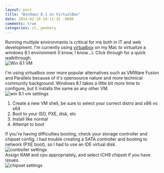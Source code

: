 ```yaml
---
layout: post
title: "Windows 8.1 on VirtualBox"
date: 2014-02-10 14:11:32 -0600
comments: true
categories: it, geekery
---
```

[idvirtualbox]: http://virtualbox.org
Running multiple environments is critical for me both in IT and web development. I'm currently using [virtualbox][idvirtualbox] on my Mac to virtualize a windows 8.1 environment (I know, I know...). Click through for a quick walkthrough.
<br>
![Win 8.1 VM](/images/win8vm/win8vm4.png)
<br>
<!--more-->
I'm using virtualbox over more popular alternatives such as VMWare Fusion and Parallels because of it's opensource nature and more technical community background. Windows 8.1 takes a little bit more time to configure, but it installs the same as any other VM.
<br>
![win 8.1 vm settings](/images/win8vm/win8vm.png)
<br>
1. Create a new VM shell, be sure to select your correct distro and x86 vs x64
2. Boot to your ISO, PXE, disk, etc
3. Install like normal
4. Attempt to boot

If you're having difficulties booting, check your storage controller and chipset config. I had trouble creating a SATA controller and booting to network (PXE boot), so I had to use an IDE virtual disk.
<br>
![controller settings](/images/win8vm/win8vm2.png)
<br>
Assign RAM and cpu appropriately, and select ICH9 chipset if you have issues.
<br>
![chipset settings](/images/win8vm/win8vm3.png)
<br>
